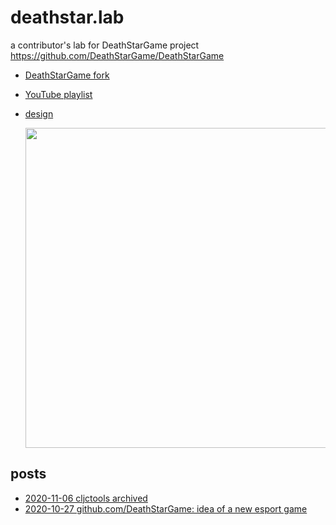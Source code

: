 # deathstar.lab
a contributor's lab for DeathStarGame project https://github.com/DeathStarGame/DeathStarGame

- [DeathStarGame fork](https://github.com/sergeiudris/DeathStarGame)
- [YouTube playlist](https://www.youtube.com/playlist?list=PLB3Zd-VQLPGuZkUljCyjiWJ4w9ECGanpJ)
- [design](./docs/design/design.md)

  <img width="512px" src="https://raw.githubusercontent.com/sergeiudris/deathstar.lab/6dcdffe6b228dc92c923342888f77a44087cc9d4/docs/design/svg/2020-10-31-IPFS%2Bvscode.svg"></img>


## posts

- [2020-11-06 cljctools archived](https://github.com/sergeiudris/deathstar.lab/blob/50943c8286ed2c9d2506dc2a0c73c5961ef92fd9/posts/2020-11-06-cljctools-archived.md)
- [2020-10-27 github.com/DeathStarGame: idea of a new esport game](https://github.com/sergeiudris/deathstar.lab/blob/4ebb0cfdef97ca52f6ee5101022ad42cc8e000c2/posts/2020-10-27-idea-of-a-new-esport-game.md)